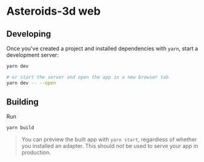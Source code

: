 # Asteroids-3d web

## Developing

Once you've created a project and installed dependencies with `yarn`, start a development server:

```bash
yarn dev

# or start the server and open the app in a new browser tab
yarn dev -- --open
```

## Building

Run

```bash
yarn build
```

> You can preview the built app with `yarn start`, regardless of whether you installed an adapter. This should _not_ be used to serve your app in production.
